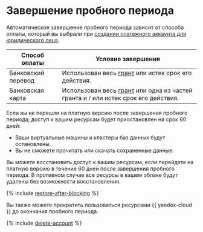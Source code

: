 # Завершение пробного периода


Автоматическое завершение пробного периода зависит от способа оплаты, который вы выбрали при [создании платежного аккаунта для юридического лица](../../../billing/quickstart/index.md).

Способ оплаты | Условие завершения
----- | -----  
Банковский перевод | Использован весь [грант](../../usage-grant.md) или истек срок его действия.
Банковская карта  | Использован весь [грант](../../usage-grant.md) или одна из частей гранта и / или истек срок его действия.


Если вы не перешли на платную версию после завершения пробного периода, доступ к вашим ресурсам будет приостановлен на срок 60 дней:
* Ваши виртуальные машины и кластеры баз данных будут остановлены.
* Вы не сможете прочитать или скачать сохраненные данные.

Вы можете восстановить доступ к вашим ресурсам, если перейдете на платную версию в течение 60 дней после завершения пробного периода. В противном случае все ресурсы в вашем облаке будут удалены без возможности восстановления.

{% include [restore-after-blocking](../../../_includes/restore-after-blocking.md) %}

Вы также можете прекратить пользоваться ресурсами {{ yandex-cloud }} до окончания пробного периода.

{% include [delete-account](../../../_includes/billing/billing-delete-account.md) %}